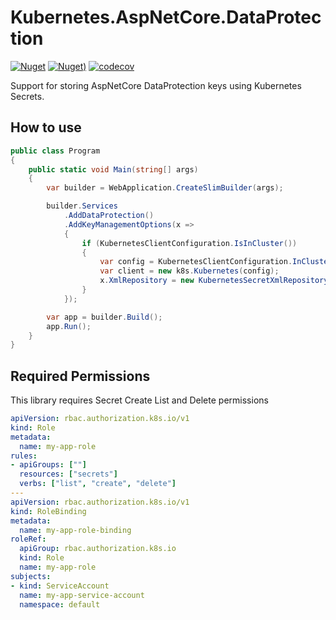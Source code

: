# Kubernetes.AspNetCore.DataProtection

[![Nuget](https://img.shields.io/nuget/vpre/Kubernetes.AspNetCore.DataProtection.svg?style=flat-square)](https://www.nuget.org/packages/Kubernetes.AspNetCore.DataProtection)
[![Nuget)](https://img.shields.io/nuget/dt/Kubernetes.AspNetCore.DataProtection.svg?style=flat-square)](https://www.nuget.org/packages/Kubernetes.AspNetCore.DataProtection)
[![codecov](https://codecov.io/gh/IvanJosipovic/Kubernetes.AspNetCore.DataProtection/branch/alpha/graph/badge.svg?token=EYFpBdUvgb)](https://codecov.io/gh/IvanJosipovic/Kubernetes.AspNetCore.DataProtection)

Support for storing AspNetCore DataProtection keys using Kubernetes Secrets. 

## How to use

```csharp
public class Program
{
    public static void Main(string[] args)
    {
        var builder = WebApplication.CreateSlimBuilder(args);

        builder.Services
            .AddDataProtection()
            .AddKeyManagementOptions(x =>
            {
                if (KubernetesClientConfiguration.IsInCluster())
                {
                    var config = KubernetesClientConfiguration.InClusterConfig();
                    var client = new k8s.Kubernetes(config);
                    x.XmlRepository = new KubernetesSecretXmlRepository(client, "myapp", "default");
                }
            });

        var app = builder.Build();
        app.Run();
    }
}
```

## Required Permissions
This library requires Secret Create List and Delete permissions

```yaml
apiVersion: rbac.authorization.k8s.io/v1
kind: Role
metadata:
  name: my-app-role
rules:
- apiGroups: [""]
  resources: ["secrets"]
  verbs: ["list", "create", "delete"]
---
apiVersion: rbac.authorization.k8s.io/v1
kind: RoleBinding
metadata:
  name: my-app-role-binding
roleRef:
  apiGroup: rbac.authorization.k8s.io
  kind: Role
  name: my-app-role
subjects:
- kind: ServiceAccount
  name: my-app-service-account
  namespace: default
  ```
